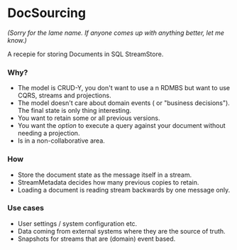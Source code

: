 # DocSourcing

_(Sorry for the lame name. If anyone comes up with anything better, let me know.)_

A recepie for storing Documents in SQL StreamStore. 

### Why?

 - The model is CRUD-Y, you don't want to use a n RDMBS but want to use CQRS, streams and projections.
 - The model doesn't care about domain events ( or "business decisions"). The final state is only thing interesting.
 - You want to retain some or all previous versions.
 - You want the _option_ to execute a query against your document without needing a projection.
 - Is in a non-collaborative area.
 
### How

 - Store the document state as the message itself in a stream.
 - StreamMetadata decides how many previous copies to retain.
 - Loading a document is reading stream backwards by one message only.
 
### Use cases

 - User settings / system configuration etc.
 - Data coming from external systems where they are the source of truth.
 - Snapshots for streams that are (domain) event based.
